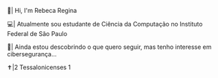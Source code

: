 👋| Hi, I'm Rebeca Regina

💻| Atualmente sou estudante de Ciência da Computação no Instituto Federal de São Paulo

🌱| Ainda estou descobrindo o que quero seguir, mas tenho interesse em cibersegurança...

✝️|2 Tessalonicenses 1
